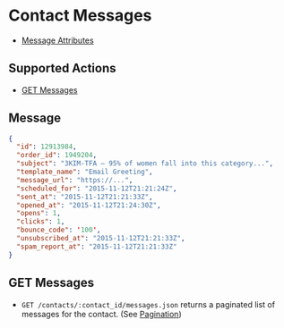 # Contact Messages

* [Message Attributes](#message)

## Supported Actions

* [GET Messages](#get-messages)

## Message

```json
{
  "id": 12913984,
  "order_id": 1949204,
  "subject": "3KIM-TFA – 95% of women fall into this category...",
  "template_name": "Email Greeting",
  "message_url": "https://...",
  "scheduled_for": "2015-11-12T21:21:24Z",
  "sent_at": "2015-11-12T21:21:33Z",
  "opened_at": "2015-11-12T21:24:30Z",
  "opens": 1,
  "clicks": 1,
  "bounce_code": '100',
  "unsubscribed_at": "2015-11-12T21:21:33Z",
  "spam_report_at": "2015-11-12T21:21:33Z"
}
```

## GET Messages

* ```GET /contacts/:contact_id/messages.json``` returns a paginated list of messages for the contact. (See [Pagination](https://github.com/outstand/api-docs#pagination))

